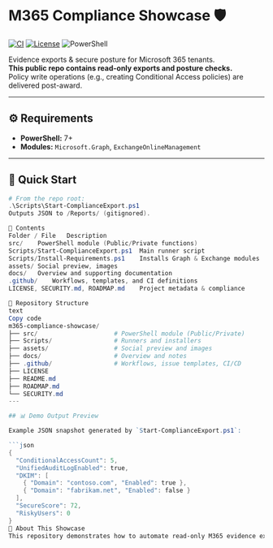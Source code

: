 # M365 Compliance Showcase 🛡️
[![CI](https://github.com/suresh-1001/m365-compliance-showcase/actions/workflows/ci.yml/badge.svg)](https://github.com/suresh-1001/m365-compliance-showcase/actions/workflows/ci.yml)
[![License](https://img.shields.io/badge/License-MIT-blue.svg)](LICENSE)
![PowerShell](https://img.shields.io/badge/PowerShell-7%2B-5391FE)

Evidence exports & secure posture for Microsoft 365 tenants.  
**This public repo contains read-only exports and posture checks.**  
Policy write operations (e.g., creating Conditional Access policies) are delivered post-award.

---

## ⚙️ Requirements
- **PowerShell:** 7+
- **Modules:** `Microsoft.Graph`, `ExchangeOnlineManagement`

---

## 🚀 Quick Start
```powershell
# From the repo root:
.\Scripts\Start-ComplianceExport.ps1
Outputs JSON to /Reports/ (gitignored).

📁 Contents
Folder / File	Description
src/	PowerShell module (Public/Private functions)
Scripts/Start-ComplianceExport.ps1	Main runner script
Scripts/Install-Requirements.ps1	Installs Graph & Exchange modules
assets/	Social preview, images
docs/	Overview and supporting documentation
.github/	Workflows, templates, and CI definitions
LICENSE, SECURITY.md, ROADMAP.md	Project metadata & compliance

🧱 Repository Structure
text
Copy code
m365-compliance-showcase/
├── src/                     # PowerShell module (Public/Private)
├── Scripts/                 # Runners and installers
├── assets/                  # Social preview and images
├── docs/                    # Overview and notes
├── .github/                 # Workflows, issue templates, CI/CD
├── LICENSE
├── README.md
├── ROADMAP.md
└── SECURITY.md
---

## 📊 Demo Output Preview

Example JSON snapshot generated by `Start-ComplianceExport.ps1`:

```json
{
  "ConditionalAccessCount": 5,
  "UnifiedAuditLogEnabled": true,
  "DKIM": [
    { "Domain": "contoso.com", "Enabled": true },
    { "Domain": "fabrikam.net", "Enabled": false }
  ],
  "SecureScore": 72,
  "RiskyUsers": 0
}
🧩 About This Showcase
This repository demonstrates how to automate read-only M365 evidence exports aligned to NIST and CMMC frameworks, with PowerShell + Graph API and CI validation through GitHub Actions.
